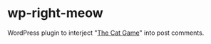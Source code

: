 wp-right-meow
=============

WordPress plugin to interject "[The Cat Game](https://www.youtube.com/watch?v=mXPeLctgvQI)" into post comments.
